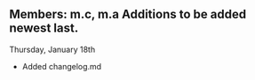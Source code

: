 Members: m.c, m.a
Additions to be added newest last.
----------------------------------

Thursday, January 18th
 - Added changelog.md
